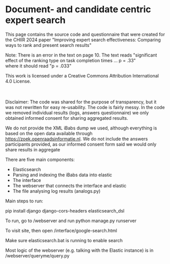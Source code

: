 # Document- and candidate centric expert search
This page contains the source code and questionnaire that were created for the CHIIR 2024 paper "Improving expert search effectiveness: Comparing ways to rank and present search results"

Note: There is an error in the text on page 10. The text reads "significant effect of the ranking type on task completion times ... p = .33" \
where it should read "p = .033"

This work is licensed under a Creative Commons Attribution International 4.0 License.

\
\
Disclaimer: 
The code was shared for the purpose of transparency, but it was not rewritten for easy re-usability. The code is fairly messy. In the code we removed individual results (logs, answers questionnaire) we only obtained informed consent for sharing aggregated results.

We do not provide the XML iBabs dump we used, although everything is based on the open data available through https://zoek.openraadsinformatie.nl. We do not include the answers participants provided, as our informed consent form said we would only share results in aggregate


There are five main components:
* Elasticsearch
* Parsing and indexing the iBabs data into elastic
* The interface
* The webserver that connects the interface and elastic
* The file analysing log results (analogs.py)


Main steps to run:

pip install django django-cors-headers elasticsearch_dsl

To run, go to /webserver and run 
	python manage.py runserver
	
To visit site, then open /interface/google-search.html

Make sure elasticsearch.bat is running to enable search

Most logic of the webserver (e.g. talking with the Elastic instance) is in /webserver/queryme/query.py

